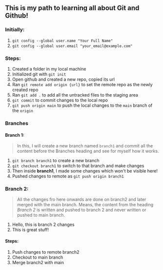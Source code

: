## This is my path to learning all about Git and Github!

### Initially:
1. `git config --global user.name "Your Full Name"`
2. `git config --global user.email "your_email@example.com"`

### Steps:
1. Created a folder in my local machine
2. Initialized git with `git init`
3. Open github and created a new repo, copied its url
4. Ran `git remote add origin {url}` to set the remote repo as the newly created repo
5. Ran `git add .` to add all the untracked files to the staging area
6. `git commit` to commit changes to the local repo
7. `git push origin main` to push the local changes to the `main` branch of the `origin`

### Branches

#### Branch 1:
> In this, I will create a new branch named `branch1` and commit all the content before the Branches heading and see for myself how it works.

1. `git branch branch1` to create a new branch
2. `git checkout branch1` to switch to that branch and make changes
3. Then inside **branch1**, I made some changes which won't be visible here!
4. Pushed changes to remote as `git push origin branch1`

### Branch 2:
> All the changes fro here onwards are done on branch2 and later merged with the main branch.
> Means, the content from the heading *Branch 2* is written and pushed to branch 2 and never written or pushed to main branch.

1. Hello, this is branch 2 changes
2. This is great stuff!
   
#### Steps:
1. Push changes to remote branch2
2. Checkout to main branch
3. Merge branch2 with main
